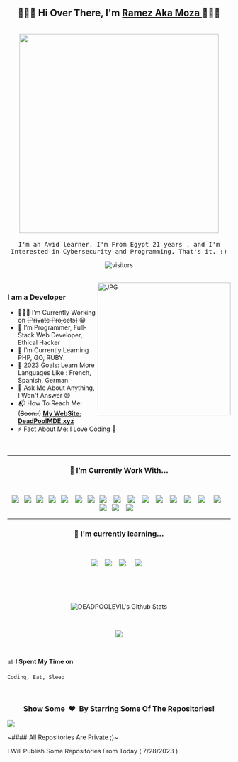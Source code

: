 <h2 align='center'> 🙋🏻‍♂️ Hi Over There, I'm <a href="#">Ramez Aka Moza </a>🧑🏻‍💻</h2>

<p align="center">
  <br><img src="https://media.discordapp.net/attachments/1014344870917320784/1014765845467119666/77caa32884d735d439ade45ba37feaf2.gif?width=814&height=458" width="450px"><br><br>
  <samp> I'm an Avid learner, I'm From Egypt 21 years , and I'm Interested in Cybersecurity and Programming, That's it. :)</samp>
  <br>
</p>

<p align="center">
    <img align="center" alt="visitors" src="https://gpvc.arturio.dev/DeadPoolMDE" />
</p>

<br>

<img align="right" height="300px" alt="JPG" src="https://media.discordapp.net/attachments/1014344870917320784/1014774585654267934/4398a4f176b3adb002dc5aaa099cd777.jpg" />

### I am a Developer
- 🧑🏻‍💻 I’m Currently Working on ~~[Private Projects]~~ :grin:
- 🙋 I’m Programmer, Full-Stack Web Developer, Ethical Hacker
- 👯 I’m Currently Learning PHP, GO, RUBY.
- 🥅 2023 Goals: Learn More Languages Like : French, Spanish, German
- 💬 Ask Me About Anything, I Won't Answer :smile:
- 📬 How To Reach Me: (~~Soon.!~~) **<a href="https://deadpoolmde.xyz" target="_blank">My WebSite: DeadPoolMDE.xyz</a>** 
- ⚡ Fact About Me: I Love Coding :raised_hands:

<br>

<hr>
<h3 align='center'> 🔭  I’m Currently Work With...</h4>
<br>
<p align='center'>
  <img src="https://img.shields.io/badge/python-3670A0?style=for-the-badge&logo=python&logoColor=ffdd54" />&nbsp;&nbsp;
  <img src="https://img.shields.io/badge/javascript-%23323330.svg?style=for-the-badge&logo=javascript&logoColor=%23F7DF1E" />&nbsp;&nbsp;
  <img src="https://img.shields.io/badge/typescript-%23007ACC.svg?style=for-the-badge&logo=typescript&logoColor=white" />&nbsp;&nbsp;
  <img src="https://img.shields.io/badge/shell_script-%23121011.svg?style=for-the-badge&logo=gnu-bash&logoColor=white" />&nbsp;&nbsp;
  <img src="https://img.shields.io/badge/Windows%20Terminal-%234D4D4D.svg?style=for-the-badge&logo=windows-terminal&logoColor=white" /> &nbsp;&nbsp;
  <img src="https://img.shields.io/badge/html5-%23E34F26.svg?style=for-the-badge&logo=html5&logoColor=white" />&nbsp;&nbsp;
  <img src="https://img.shields.io/badge/css3-%231572B6.svg?style=for-the-badge&logo=css3&logoColor=white" />&nbsp;&nbsp;
  <img src="https://img.shields.io/badge/NodeJS%20-darkgreen.svg?&style=for-the-badge&logo=node.js&logoColor=white" /> &nbsp;&nbsp;
  <img src="https://img.shields.io/badge/express.js-%23404d59.svg?style=for-the-badge&logo=express&logoColor=%2361DAFB" /> &nbsp;&nbsp;
  <img src="https://img.shields.io/badge/gitlab%20ci-%23181717.svg?style=for-the-badge&logo=gitlab&logoColor=white" /> &nbsp;&nbsp;
  <img src="https://img.shields.io/badge/nginx-%23009639.svg?style=for-the-badge&logo=nginx&logoColor=white" /> &nbsp;&nbsp;
  <img src="https://img.shields.io/badge/apache-%23D42029.svg?style=for-the-badge&logo=apache&logoColor=white" /> &nbsp;&nbsp;
  <img src="https://img.shields.io/badge/mysql-%2300f.svg?style=for-the-badge&logo=mysql&logoColor=white" /> &nbsp;&nbsp;
  <img src="https://img.shields.io/badge/sqlite-%2307405e.svg?style=for-the-badge&logo=sqlite&logoColor=white" /> &nbsp;&nbsp;
  <img src="https://img.shields.io/badge/MongoDB%20-%231572B6.svg?&style=for-the-badge&logo=mongodb&logoColor=green" /> &nbsp;&nbsp;&nbsp;
  <img src="https://img.shields.io/badge/Visual%20Studio%20Code-0078d7.svg?style=for-the-badge&logo=visual-studio-code&logoColor=white" /> &nbsp;&nbsp;
  <img src="https://img.shields.io/badge/Linux-FCC624?style=for-the-badge&logo=linux&logoColor=black" />&nbsp;&nbsp;
  <img src="https://img.shields.io/badge/Oracle-F80000?style=for-the-badge&logo=oracle&logoColor=white" /> &nbsp;&nbsp;
  <img src="https://img.shields.io/badge/azure-%230072C6.svg?style=for-the-badge&logo=microsoftazure&logoColor=white" /> &nbsp;&nbsp;
</p>
<hr>

<h3 align='center'> 🌱  I'm currently learning...</h4>
<br>
<p align='center'>
  <img src="https://img.shields.io/badge/GO%20-gray.svg?&style=for-the-badge&logo=go&logoColor=black" />&nbsp;&nbsp;&nbsp;
  <img src="https://img.shields.io/badge/ruby-%23CC342D.svg?style=for-the-badge&logo=ruby&logoColor=white" />&nbsp;&nbsp;&nbsp;
  <img src="https://img.shields.io/badge/php%20-purple.svg?&style=for-the-badge&logo=php&logoColor=white" /> &nbsp;&nbsp;&nbsp;
  <img src="https://img.shields.io/badge/react%20-%2361DAFB.svg?&style=for-the-badge&logo=react&logoColor=white" />&nbsp;&nbsp;&nbsp;
</p>

<br>
<br>
<br>

<p align='center'>
  <img align="center" src="https://github-readme-stats.vercel.app/api?username=DeadPoolMDE&show_icons=true&title_color=fff&icon_color=79ff97&text_color=efefef&bg_color=24292e" alt="DEADPOOLEVIL's Github Stats">
</p>

<br>

<p align='center'>
  <img align="center" src="https://github-readme-stats.vercel.app/api/top-langs/?username=DeadPoolMDE&show_icons=true&hide_border=true&theme=radical">
</p>

<br>

📊 **I Spent My Time on**
<!--START_SECTION:waka-->
```text
Coding, Eat, Sleep
```
<!--END_SECTION:waka-->

<br>

<div align="center">
<h3 align="center">Show Some &nbsp;❤️&nbsp; By Starring Some Of The Repositories!</h3>
</div><img src="https://github.com/punitkmryh/punitkmryh/blob/master/wave.svg" />

~#### All Repositories Are Private ;)~

I Will Publish Some Repositories From Today ( 7/28/2023 )
